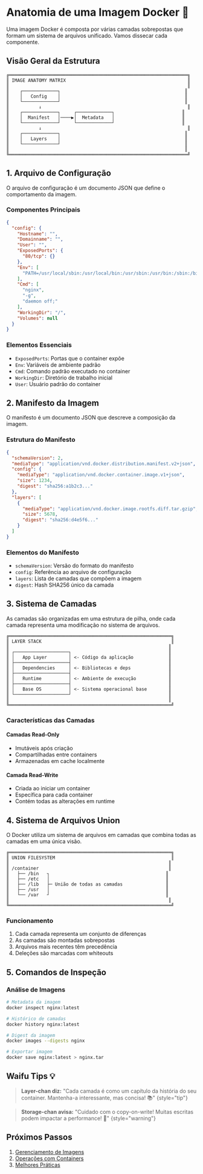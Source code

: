# Anatomia de uma Imagem Docker 🔬

Uma imagem Docker é composta por várias camadas sobrepostas que formam um sistema de arquivos unificado. Vamos dissecar cada componente.

## Visão Geral da Estrutura

```ascii
╔══════════════════════════════════════════════════════════════════╗
║ IMAGE ANATOMY MATRIX                                             ║
║                                                                  ║
║    ┌─────────────┐                                              ║
║    │   Config    │                                              ║
║    └─────────────┘                                              ║
║           ↓                                                      ║
║    ┌─────────────┐     ┌─────────────┐                         ║
║    │  Manifest   │────▶│  Metadata   │                         ║
║    └─────────────┘     └─────────────┘                         ║
║           ↓                                                      ║
║    ┌─────────────┐                                              ║
║    │   Layers    │                                              ║
║    └─────────────┘                                              ║
║                                                                 ║
╚══════════════════════════════════════════════════════════════════╝
```

## 1. Arquivo de Configuração

O arquivo de configuração é um documento JSON que define o comportamento da imagem.

### Componentes Principais

```json
{
  "config": {
    "Hostname": "",
    "Domainname": "",
    "User": "",
    "ExposedPorts": {
      "80/tcp": {}
    },
    "Env": [
      "PATH=/usr/local/sbin:/usr/local/bin:/usr/sbin:/usr/bin:/sbin:/bin"
    ],
    "Cmd": [
      "nginx",
      "-g",
      "daemon off;"
    ],
    "WorkingDir": "/",
    "Volumes": null
  }
}
```

### Elementos Essenciais
- `ExposedPorts`: Portas que o container expõe
- `Env`: Variáveis de ambiente padrão
- `Cmd`: Comando padrão executado no container
- `WorkingDir`: Diretório de trabalho inicial
- `User`: Usuário padrão do container

## 2. Manifesto da Imagem

O manifesto é um documento JSON que descreve a composição da imagem.

### Estrutura do Manifesto

```json
{
  "schemaVersion": 2,
  "mediaType": "application/vnd.docker.distribution.manifest.v2+json",
  "config": {
    "mediaType": "application/vnd.docker.container.image.v1+json",
    "size": 1234,
    "digest": "sha256:a1b2c3..."
  },
  "layers": [
    {
      "mediaType": "application/vnd.docker.image.rootfs.diff.tar.gzip",
      "size": 5678,
      "digest": "sha256:d4e5f6..."
    }
  ]
}
```

### Elementos do Manifesto
- `schemaVersion`: Versão do formato do manifesto
- `config`: Referência ao arquivo de configuração
- `layers`: Lista de camadas que compõem a imagem
- `digest`: Hash SHA256 único da camada

## 3. Sistema de Camadas

As camadas são organizadas em uma estrutura de pilha, onde cada camada representa uma modificação no sistema de arquivos.

```ascii
╔════════════════════════════════════════════════════════════╗
║ LAYER STACK                                                ║
║                                                           ║
║ ┌────────────────────┐                                    ║
║ │   App Layer        │ <- Código da aplicação             ║
║ ├────────────────────┤                                    ║
║ │   Dependencies     │ <- Bibliotecas e deps              ║
║ ├────────────────────┤                                    ║
║ │   Runtime          │ <- Ambiente de execução            ║
║ ├────────────────────┤                                    ║
║ │   Base OS          │ <- Sistema operacional base        ║
║ └────────────────────┘                                    ║
║                                                           ║
╚════════════════════════════════════════════════════════════╝
```

### Características das Camadas

#### Camadas Read-Only
- Imutáveis após criação
- Compartilhadas entre containers
- Armazenadas em cache localmente

#### Camada Read-Write
- Criada ao iniciar um container
- Específica para cada container
- Contém todas as alterações em runtime

## 4. Sistema de Arquivos Union

O Docker utiliza um sistema de arquivos em camadas que combina todas as camadas em uma única visão.

```ascii
╔════════════════════════════════════════════════════════════╗
║ UNION FILESYSTEM                                           ║
║                                                           ║
║ /container                                                ║
║   ├── /bin   ┐                                           ║
║   ├── /etc   │                                           ║
║   ├── /lib   ├─ União de todas as camadas                ║
║   ├── /usr   │                                           ║
║   └── /var   ┘                                           ║
║                                                           ║
╚════════════════════════════════════════════════════════════╝
```

### Funcionamento
1. Cada camada representa um conjunto de diferenças
2. As camadas são montadas sobrepostas
3. Arquivos mais recentes têm precedência
4. Deleções são marcadas com whiteouts

## 5. Comandos de Inspeção

### Análise de Imagens
```bash
# Metadata da imagem
docker inspect nginx:latest

# Histórico de camadas
docker history nginx:latest

# Digest da imagem
docker images --digests nginx

# Exportar imagem
docker save nginx:latest > nginx.tar
```

## Waifu Tips 💡

> **Layer-chan diz:** "Cada camada é como um capítulo da história do seu container. Mantenha-a interessante, mas concisa! 📚"
{style="tip"}

> **Storage-chan avisa:** "Cuidado com o copy-on-write! Muitas escritas podem impactar a performance! 🚀"
{style="warning"}

## Próximos Passos

1. [Gerenciamento de Imagens](image-management.md)
2. [Operações com Containers](container-operations.md)
3. [Melhores Práticas](best-practices.md)